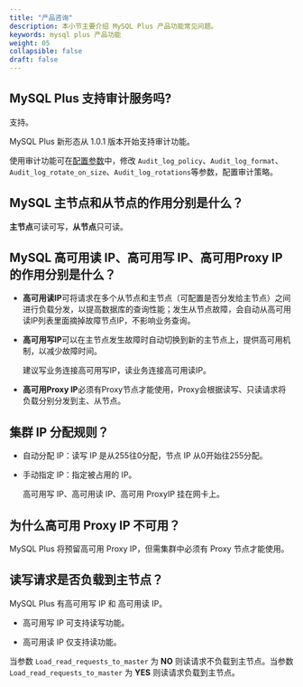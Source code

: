 ```yaml
---
title: "产品咨询"
description: 本小节主要介绍 MySQL Plus 产品功能常见问题。 
keywords: mysql plus 产品功能
weight: 05
collapsible: false
draft: false
---
```


## MySQL Plus 支持审计服务吗?

支持。

MySQL Plus 新形态从 1.0.1 版本开始支持审计功能。

使用审计功能可在[配置参数](../../..//manual/config_para/modify_para)中，修改 `Audit_log_policy`、`Audit_log_format`、`Audit_log_rotate_on_size`、`Audit_log_rotations`等参数，配置审计策略。

## MySQL 主节点和从节点的作用分别是什么？

**主节点**可读可写，**从节点**只可读。

## MySQL 高可用读 IP、高可用写 IP、高可用Proxy IP的作用分别是什么？

- **高可用读IP**可将请求在多个从节点和主节点（可配置是否分发给主节点）之间进行负载分发，以提高数据库的查询性能；发生从节点故障，会自动从高可用读IP列表里面摘掉故障节点IP，不影响业务查询。

- **高可用写IP**可以在主节点发生故障时自动切换到新的主节点上，提供高可用机制，以减少故障时间。

  建议写业务连接高可用写IP，读业务连接高可用读IP。

- **高可用Proxy IP**必须有Proxy节点才能使用，Proxy会根据读写、只读请求将负载分别分发到主、从节点。

## 集群 IP 分配规则？

- 自动分配 IP：读写 IP 是从255往0分配，节点 IP 从0开始往255分配。
- 手动指定 IP：指定被占用的 IP。
  
  高可用写 IP、高可用读 IP、高可用 ProxyIP 挂在网卡上。

## 为什么高可用 Proxy IP 不可用？

MySQL Plus 将预留高可用 Proxy IP，但需集群中必须有 Proxy 节点才能使用。

## 读写请求是否负载到主节点？

MySQL Plus 有高可用写 IP 和 高可用读 IP。

- 高可用写 IP 可支持读写功能。

- 高可用读 IP 仅支持读功能。

当参数 `Load_read_requests_to_master` 为 **NO** 则读请求不负载到主节点。当参数 `Load_read_requests_to_master` 为 **YES** 则读请求负载到主节点。

